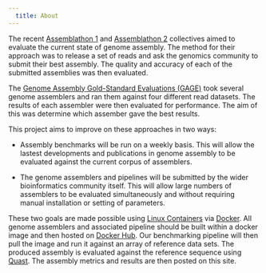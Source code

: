 ```yaml
---
  title: About
---
```


The recent [Assemblathon 1][asm1] and [Assemblathon 2][asm2] collectives aimed
to evaluate the current state of genome assembly. The method for their approach
was to release a set of reads and ask the genomics community to submit their
best assembly. The quality and accuracy of each of the submitted assemblies was
then evaluated.

The [Genome Assembly Gold-Standard Evaluations (GAGE)][gage] took several
genome assemblers and ran them against four different read datasets. The
results of each assembler were then evaluated for performance. The aim of this
was determine which assember gave the best results.

This project aims to improve on these approaches in two ways:

  * Assembly benchmarks will be run on a weekly basis. This will allow the
    lastest developments and publications in genome assembly to be evaluated
    against the current corpus of assemblers.

  * The genome assemblers and pipelines will be submitted by the wider
    bioinformatics community itself. This will allow large numbers of
    assemblers to be evaluated simultaneously and without requiring manual
    installation or setting of parameters.

These two goals are made possible using [Linux Containers][lxc] via
[Docker][docker]. All genome assemblers and associated pipeline should be built
within a docker image and then hosted on [Docker Hub][hub]. Our benchmarking
pipeline will then pull the image and run it against an array of reference data
sets. The produced assembly is evaluated against the reference sequence using
[Quast][quast]. The assembly metrics and results are then posted on this site.


[asm1]: http://www.ncbi.nlm.nih.gov/pubmed/21926179

[asm2]: http://www.ncbi.nlm.nih.gov/pubmed/23870653

[gage]: http://www.ncbi.nlm.nih.gov/pubmed/22147368

[lxc]: https://linuxcontainers.org/

[docker]: http://www.docker.com/

[hub]: https://hub.docker.com/

[quast]: http://www.ncbi.nlm.nih.gov/pubmed/23422339
